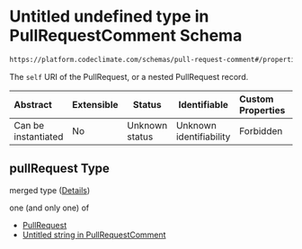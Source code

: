 # Untitled undefined type in PullRequestComment Schema

```txt
https://platform.codeclimate.com/schemas/pull-request-comment#/properties/pullRequest
```

The `self` URI of the PullRequest, or a nested PullRequest record.


| Abstract            | Extensible | Status         | Identifiable            | Custom Properties | Additional Properties | Access Restrictions | Defined In                                                                                                   |
| :------------------ | ---------- | -------------- | ----------------------- | :---------------- | --------------------- | ------------------- | ------------------------------------------------------------------------------------------------------------ |
| Can be instantiated | No         | Unknown status | Unknown identifiability | Forbidden         | Allowed               | none                | [PullRequestComment.schema.json\*](../../spec/schemas/PullRequestComment.schema.json "open original schema") |

## pullRequest Type

merged type ([Details](pullrequestcomment-properties-pullrequest.md))

one (and only one) of

-   [PullRequest](pullrequestcomment-properties-pullrequest-oneof-pullrequest.md "check type definition")
-   [Untitled string in PullRequestComment](pullrequestcomment-properties-pullrequest-oneof-1.md "check type definition")
